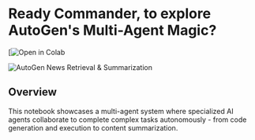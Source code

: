 # Ready Commander, to explore AutoGen's Multi-Agent Magic?
[![Open in Colab]()

![AutoGen News Retrieval & Summarization](AutoGen%20MultiAgent%2News%2Briefing.png)

## Overview

This notebook showcases a multi-agent system where specialized AI agents collaborate to complete complex tasks autonomously - from code generation and execution to content summarization.
